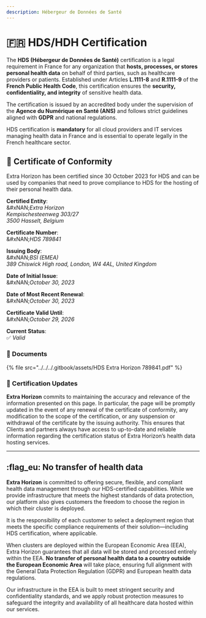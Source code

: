 ```yaml
---
description: Hébergeur de Données de Santé
---
```


# 🇫🇷 HDS/HDH Certification

The **HDS (Hébergeur de Données de Santé)** certification is a legal requirement in France for any organization that **hosts, processes, or stores personal health data** on behalf of third parties, such as healthcare providers or patients. Established under Articles **L.1111-8** and **R.1111-9** of the **French Public Health Code**, this certification ensures the **security, confidentiality, and integrity** of sensitive health data.

The certification is issued by an accredited body under the supervision of the **Agence du Numérique en Santé (ANS)** and follows strict guidelines aligned with **GDPR** and national regulations.

HDS certification is **mandatory** for all cloud providers and IT services managing health data in France and is essential to operate legally in the French healthcare sector.

## :bookmark: **Certificate of Conformity**

Extra Horizon has been certified since 30 October 2023 for HDS and can be used by companies that need to prove compliance to HDS for the hosting of their personal health data.

**Certified Entity**:\
&#xNAN;_&#x45;xtra Horizon_\
_Kempischesteenweg 303/27_\
_3500 Hasselt, Belgium_

**Certificate Number**:\
&#xNAN;_&#x48;DS 789841_

**Issuing Body**:\
&#xNAN;_&#x42;SI (EMEA)_\
_389 Chiswick High road, London, W4 4AL, United Kingdom_

**Date of Initial Issue**:\
&#xNAN;_&#x4F;ctober 30, 2023_

**Date of Most Recent Renewal**:\
&#xNAN;_&#x4F;ctober 30, 2023_

**Certificate Valid Until**:\
&#xNAN;_&#x4F;ctober 29, 2026_

**Current Status**:\
✅ _Valid_

### 📎 Documents

{% file src="../../../.gitbook/assets/HDS Extra Horizon 789841.pdf" %}

### 🔁 Certification Updates

**Extra Horizon** commits to maintaining the accuracy and relevance of the information presented on this page. In particular, the page will be promptly updated in the event of any renewal of the certificate of conformity, any modification to the scope of the certification, or any suspension or withdrawal of the certificate by the issuing authority. This ensures that Clients and partners always have access to up-to-date and reliable information regarding the certification status of Extra Horizon’s health data hosting services.

***

## :flag\_eu: No transfer of health data

**Extra Horizon** is committed to offering secure, flexible, and compliant health data management through our HDS-certified capabilities. While we provide infrastructure that meets the highest standards of data protection, our platform also gives customers the freedom to choose the region in which their cluster is deployed.

It is the responsibility of each customer to select a deployment region that meets the specific compliance requirements of their solution—including HDS certification, where applicable.

When clusters are deployed within the European Economic Area (EEA), Extra Horizon guarantees that all data will be stored and processed entirely within the EEA. **No transfer of personal health data to a country outside the European Economic Area** will take place, ensuring full alignment with the General Data Protection Regulation (GDPR) and European health data regulations.

Our infrastructure in the EEA is built to meet stringent security and confidentiality standards, and we apply robust protection measures to safeguard the integrity and availability of all healthcare data hosted within our services.
